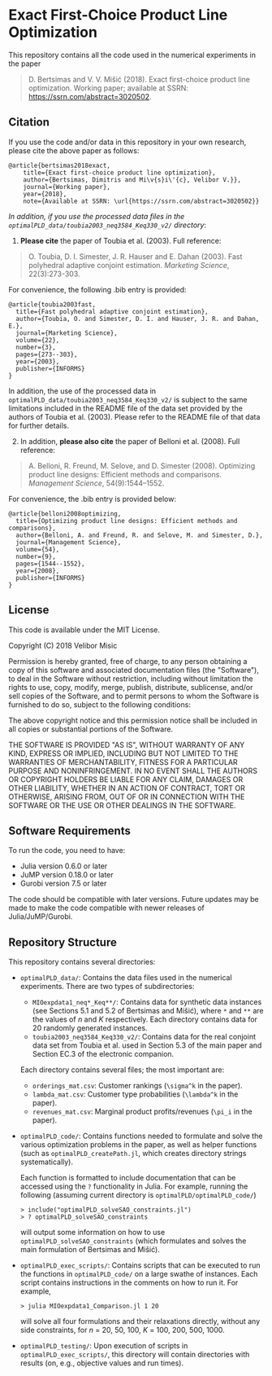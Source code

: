 # Exact First-Choice Product Line Optimization

This repository contains all the code used in the numerical experiments in the paper

> D. Bertsimas and V. V. Mišić (2018). Exact first-choice product line optimization. Working paper; available at SSRN: https://ssrn.com/abstract=3020502. 

## Citation

If you use the code and/or data in this repository in your own research, please cite the above paper as follows:

```
@article{bertsimas2018exact,
	title={Exact first-choice product line optimization},
	author={Bertsimas, Dimitris and Mi\v{s}i\'{c}, Velibor V.}},
	journal={Working paper},
	year={2018},
	note={Available at SSRN: \url{https://ssrn.com/abstract=3020502}}
```

*In addition, if you use the processed data files in the `optimalPLD_data/toubia2003_neq3584_Keq330_v2/` directory*: 
1. **Please cite** the paper of Toubia et al. (2003). Full reference: 
  > O. Toubia, D. I. Simester, J. R. Hauser and E. Dahan (2003). Fast polyhedral adaptive conjoint estimation. *Marketing Science*, 22(3):273-303. 

  For convenience, the following .bib entry is provided:
  ```
  @article{toubia2003fast,
	title={Fast polyhedral adaptive conjoint estimation},
	author={Toubia, O. and Simester, D. I. and Hauser, J. R. and Dahan, E.},
	journal={Marketing Science},
	volume={22},
	number={3},
	pages={273--303},
	year={2003},
	publisher={INFORMS}
  }
  ```
  In addition, the use of the processed data in `optimalPLD_data/toubia2003_neq3584_Keq330_v2/` is subject to the same limitations included in the README file of the data set provided by the authors of Toubia et al. (2003). Please refer to the README file of that data for further details.

2. In addition, **please also cite** the paper of Belloni et al. (2008). Full reference: 
  > A. Belloni, R. Freund, M. Selove, and D. Simester (2008). Optimizing product line designs: Efficient methods and comparisons. *Management Science*, 54(9):1544–1552. 

  For convenience, the .bib entry is provided below:
  ```
@article{belloni2008optimizing,
	title={Optimizing product line designs: Efficient methods and comparisons},
	author={Belloni, A. and Freund, R. and Selove, M. and Simester, D.},
	journal={Management Science},
	volume={54},
	number={9},
	pages={1544--1552},
	year={2008},
	publisher={INFORMS}
}
  ```

## License 

This code is available under the MIT License.

Copyright (C) 2018 Velibor Misic

Permission is hereby granted, free of charge, to any person obtaining a copy
of this software and associated documentation files (the "Software"), to deal
in the Software without restriction, including without limitation the rights
to use, copy, modify, merge, publish, distribute, sublicense, and/or sell
copies of the Software, and to permit persons to whom the Software is
furnished to do so, subject to the following conditions:

The above copyright notice and this permission notice shall be included in all
copies or substantial portions of the Software.

THE SOFTWARE IS PROVIDED "AS IS", WITHOUT WARRANTY OF ANY KIND, EXPRESS OR
IMPLIED, INCLUDING BUT NOT LIMITED TO THE WARRANTIES OF MERCHANTABILITY,
FITNESS FOR A PARTICULAR PURPOSE AND NONINFRINGEMENT. IN NO EVENT SHALL THE
AUTHORS OR COPYRIGHT HOLDERS BE LIABLE FOR ANY CLAIM, DAMAGES OR OTHER
LIABILITY, WHETHER IN AN ACTION OF CONTRACT, TORT OR OTHERWISE, ARISING FROM,
OUT OF OR IN CONNECTION WITH THE SOFTWARE OR THE USE OR OTHER DEALINGS IN THE
SOFTWARE.

## Software Requirements

To run the code, you need to have:
+ Julia version 0.6.0 or later
+ JuMP version 0.18.0 or later
+ Gurobi version 7.5 or later

The code should be compatible with later versions. Future updates may be made to make the code compatible with newer releases of Julia/JuMP/Gurobi.


## Repository Structure

This repository contains several directories:

+ `optimalPLD_data/`: Contains the data files used in the numerical experiments. There are two types of subdirectories:
  + `MIOexpdata1_neq*_Keq**/`: Contains data for synthetic data instances (see Sections 5.1 and 5.2 of Bertsimas and Mišić), where `*` and `**` are the values of *n* and *K* respectively. Each directory contains data for 20 randomly generated instances.
  + `toubia2003_neq3584_Keq330_v2/`: Contains data for the real conjoint data set from Toubia et al. used in Section 5.3 of the main paper and Section EC.3 of the electronic companion.

  Each directory contains several files; the most important are:
  + `orderings_mat.csv`: Customer rankings (`\sigma^k` in the paper).
  + `lambda_mat.csv`: Customer type probabilities (`\lambda^k` in the paper).
  + `revenues_mat.csv`: Marginal product profits/revenues (`\pi_i` in the paper).

+ `optimalPLD_code/`: Contains functions needed to formulate and solve the various optimization problems in the paper, as well as helper functions (such as `optimalPLD_createPath.jl`, which creates directory strings systematically).

  Each function is formatted to include documentation that can be accessed using the `?` functionality in Julia. For example, running the following (assuming current directory is `optimalPLD/optimalPLD_code/`)
  ```
  > include("optimalPLD_solveSAO_constraints.jl")
  > ? optimalPLD_solveSAO_constraints
  ```
  will output some information on how to use `optimalPLD_solveSAO_constraints` (which formulates and solves the main formulation of Bertsimas and Mišić). 

+ `optimalPLD_exec_scripts/`: Contains scripts that can be executed to run the functions in `optimalPLD_code/` on a large swathe of instances. Each script contains instructions in the comments on how to run it. For example, 

  ``` 
  > julia MIOexpdata1_Comparison.jl 1 20 
  ```

  will solve all four formulations and their relaxations directly, without any side constraints, for *n* = 20, 50, 100, *K* = 100, 200, 500, 1000.
+ `optimalPLD_testing/`: Upon execution of scripts in `optimalPLD_exec_scripts/`, this  directory will contain directories with results (on, e.g., objective values and run times). 



